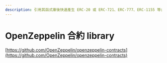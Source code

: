 ```yaml
---
description: 引用其函式庫後快速產生 ERC-20 或 ERC-721、ERC-777、ERC-1155 等合約
---
```


# OpenZeppelin 合約 library

[https://github.com/OpenZeppelin/openzeppelin-contracts](https://github.com/OpenZeppelin/openzeppelin-contracts)

